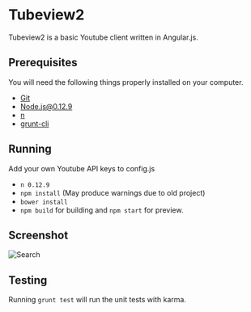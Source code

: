 # Tubeview2

Tubeview2 is a basic Youtube client written in Angular.js.

## Prerequisites

You will need the following things properly installed on your computer.

* [Git](http://git-scm.com/)
* [Node.js@0.12.9](http://nodejs.org/)
* [n](https://www.npmjs.com/package/n)
* [grunt-cli](https://www.npmjs.com/package/grunt-cli)

## Running

Add your own Youtube API keys to config.js

* `n 0.12.9` 
* `npm install` (May produce warnings due to old project)
* `bower install`
* `npm build` for building and `npm start` for preview.

## Screenshot

![Search](http://i.imgur.com/peSsFdL.png?1)

## Testing

Running `grunt test` will run the unit tests with karma.
